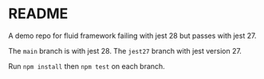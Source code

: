 # README

A demo repo for fluid framework failing with jest 28 but passes with jest 27.

The `main` branch is with jest 28. The `jest27` branch with jest version 27.

Run `npm install` then `npm test` on each branch.
